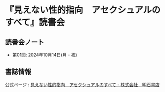 # 『見えない性的指向　アセクシュアルのすべて』読書会

## 読書会ノート
- 第01回: 2024年10月14日(月・祝)

## 書誌情報
公式ページ
:  [見えない性的指向　アセクシュアルのすべて - 株式会社　明石書店](https://www.akashi.co.jp/book/b453977.html)
